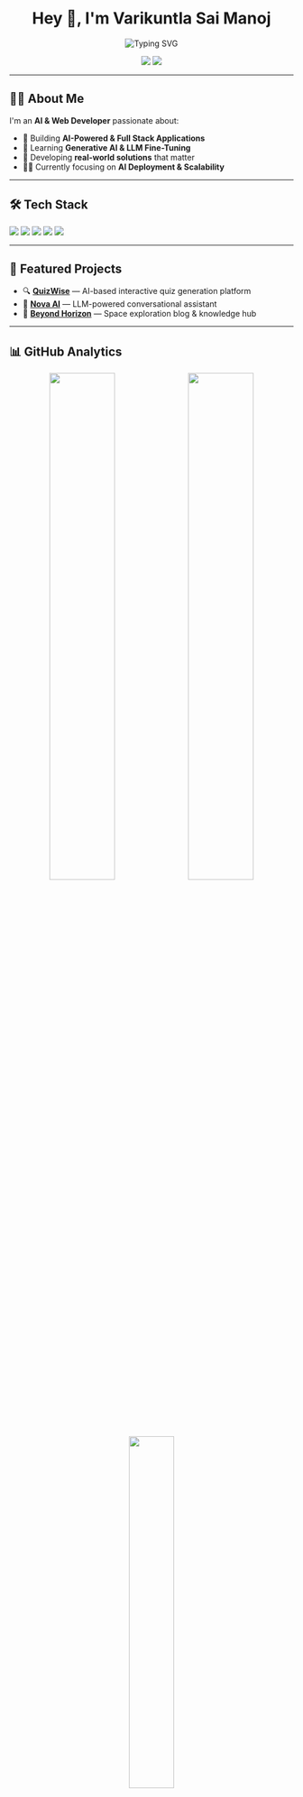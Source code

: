 <h1 align="center">Hey 👋, I'm Varikuntla Sai Manoj</h1>

<p align="center">
  <img src="https://readme-typing-svg.demolab.com?font=Fira+Code&size=22&pause=1000&color=00F58D&center=true&vCenter=true&width=500&lines=AI+Engineer+%7C+Web+Developer;Building+Scalable+AI+Solutions;Exploring+the+Future+of+Tech;Code.+Build.+Innovate." alt="Typing SVG" />
</p>

<p align="center">
  <img src="https://komarev.com/ghpvc/?username=VARIKUNTLASAIMANOJ&label=Profile%20Views&color=0e75b6&style=flat-square" />
  <img src="https://img.shields.io/github/last-commit/VARIKUNTLASAIMANOJ/VARIKUNTLASAIMANOJ?label=Last%20Updated&color=green&style=flat-square" />
</p>

---

## 🧑‍💻 About Me

I'm an **AI & Web Developer** passionate about:

- 🚀 Building **AI-Powered & Full Stack Applications**  
- 🧠 Learning **Generative AI & LLM Fine-Tuning**  
- 🎯 Developing **real-world solutions** that matter  
- 🧑‍🎓 Currently focusing on **AI Deployment & Scalability**

---

## 🛠️ Tech Stack

<img src="https://img.shields.io/badge/Python-3670A0?style=flat-square&logo=python&logoColor=white"/> <img src="https://img.shields.io/badge/React-20232A?style=flat-square&logo=react&logoColor=61DAFB"/> <img src="https://img.shields.io/badge/FastAPI-009688?style=flat-square&logo=fastapi&logoColor=white"/> <img src="https://img.shields.io/badge/MySQL-4479A1?style=flat-square&logo=mysql&logoColor=white"/> <img src="https://img.shields.io/badge/Git-F05032?style=flat-square&logo=git&logoColor=white"/>

---

## 🚀 Featured Projects

- 🔍 [**QuizWise**](https://github.com/VARIKUNTLASAIMANOJ/QuizWise) — AI-based interactive quiz generation platform  
- 🤖 [**Nova AI**](https://github.com/VARIKUNTLASAIMANOJ/Nova-AI) — LLM-powered conversational assistant  
- 🌌 [**Beyond Horizon**](https://github.com/VARIKUNTLASAIMANOJ/Beyond-Horizon) — Space exploration blog & knowledge hub  

---

## 📊 GitHub Analytics

<p align="center">
  <img src="https://github-readme-stats.vercel.app/api?username=VARIKUNTLASAIMANOJ&show_icons=true&theme=tokyonight&hide_border=true" width="48%" />
  <img src="https://github-readme-streak-stats.herokuapp.com/?user=VARIKUNTLASAIMANOJ&theme=tokyonight&hide_border=true" width="48%" />
</p>

<p align="center">
  <img src="https://github-readme-stats.vercel.app/api/top-langs/?username=VARIKUNTLASAIMANOJ&layout=compact&theme=tokyonight&hide_border=true" width="40%" />
</p>

---

## ⚡ Contribution Graph

<p align="center">
  <img src="https://github-readme-activity-graph.vercel.app/graph?username=VARIKUNTLASAIMANOJ&theme=tokyo-night&bg_color=0d1117&hide_border=true&custom_title=My%20Contribution%20Graph&area=true&hide_title=false&hide_border=false" />
</p>

---

## 🌐 Let's Connect

- [![LinkedIn](https://img.shields.io/badge/LinkedIn-0A66C2?style=for-the-badge&logo=linkedin&logoColor=white)](https://www.linkedin.com/in/varikuntla-sai-manoj-082b782b8/)
- [![Gmail](https://img.shields.io/badge/Gmail-D14836?style=for-the-badge&logo=gmail&logoColor=white)](mailto:varikuntlasaimanoj@gmail.com)
- [![Portfolio](https://img.shields.io/badge/Portfolio-00C897?style=for-the-badge&logo=vercel&logoColor=white)](https://vsmportfolio.vercel.app/)

---

<p align="center">
  <i><b>"Keep Building. Keep Learning. Stay Curious."</b></i>
</p>

